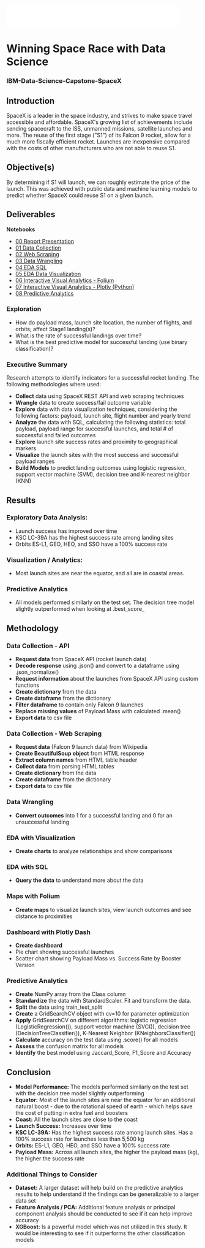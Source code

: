 ![](https://github.com/chatala1/IBM-Capstone/blob/master/spacex.png)
# Winning Space Race with Data Science
### IBM-Data-Science-Capstone-SpaceX

## Introduction
SpaceX is a leader in the space industry, and strives to make space travel accessible and affordable. SpaceX's growing list of achievements include sending spacecraft to the ISS, unmanned missions, satellite launches and more. The reuse of the first stage ("S1") of its Falcon 9 rocket, allow for a much more fiscally efficient rocket. Launches are inexpensive compared with the costs of other manufacturers who are not able to reuse S1.

## Objective(s)

By determining if S1 will launch, we can roughly estimate the price of the launch. This was achieved with public data and machine learning models to predict whether SpaceX could reuse S1 on a given launch.


## Deliverables

**Notebooks**
* [00 Report Presentation]()
* [01 Data Collection](https://github.com/chatala1/IBM-Capstone/blob/fe84a87136220ba1265ca73e744d2e304d99f964/01_spacex_data_collection_api.ipynb)
* [02 Web Scraping](https://github.com/chatala1/IBM-Capstone/blob/8ce1cd23972a079486e147ee8cc7c2ab914622e9/02_spacex_webscraping.ipynb)
* [03 Data Wrangling](https://github.com/chatala1/IBM-Capstone/blob/7d78b577d26a0e9e85fd2dd28fa916155a1f4d32/03_spacex_Data_wrangling.ipynb)
* [04 EDA SQL](https://github.com/chatala1/IBM-Capstone/blob/e5b6a5bec748e5463b5d136d2787ce85d8d0b682/04_spacex_eda_sql_coursera_sqllite.ipynb)
* [05 EDA Data Visualization]()
* [06 Interactive Visual Analytics - Folium]()
* [07 Interactive Visual Analytics - Plotly (Python)]()
* [08 Predictive Analytics]()


### Exploration
* How do payload mass, launch site location, the number of flights, and orbits; affect Stage1 landing(s)?
* What is the rate of successful landings over time?
* What is the best predictive model for successful landing (use binary classification)?

### Executive Summary
Research attempts to identify indicators for a successful rocket landing. The following methodologies where used:
* **Collect** data using SpaceX REST API and web scraping techniques
* **Wrangle** data to create success/fail outcome variable
* **Explore** data with data visualization techniques, considering the following factors: payload, launch site, flight number and yearly trend
* **Analyze** the data with SQL, calculating the following statistics: total payload, payload range for successful launches, and total # of successful and failed outcomes
* **Explore** launch site success rates and proximity to geographical markers
* **Visualize** the launch sites with the most success and successful payload ranges
* **Build Models** to predict landing outcomes using logistic regression, support vector machine (SVM), decision tree and K-nearest neighbor (KNN)


## Results

### Exploratory Data Analysis:
* Launch success has improved over time
* KSC LC-39A has the highest success rate among landing sites
* Orbits ES-L1, GEO, HEO, and SSO have a 100% success rate

### Visualization / Analytics:
* Most launch sites are near the equator, and all are in coastal areas.

### Predictive Analytics
* All models performed similarly on the test set. The decision tree model slightly outperformed when looking at .best_score_

## Methodology

### Data Collection - API
* **Request data** from SpaceX API (rocket launch data)
* **Decode response** using .json() and convert to a dataframe using .json_normalize()
* **Request information** about the launches from SpaceX API using custom functions
* **Create dictionary** from the data
* **Create dataframe** from the dictionary
* **Filter dataframe** to contain only Falcon 9 launches
* **Replace missing values** of Payload Mass with calculated .mean()
* **Export data** to csv file

### Data Collection - Web Scraping
* **Request data** (Falcon 9 launch data) from Wikipedia
* **Create BeautifulSoup object** from HTML response
* **Extract column names** from HTML table header
* **Collect data** from parsing HTML tables
* **Create dictionary** from the data
* **Create dataframe** from the dictionary
* **Export data** to csv file

### Data Wrangling
* **Convert outcomes** into 1 for a successful landing and 0 for an unsuccessful landing

### EDA with Visualization
* **Create charts** to analyze relationships and show comparisons

### EDA with SQL
* **Query the data** to understand more about the data

### Maps with Folium
* **Create maps** to visualize launch sites, view launch outcomes and see distance to proximities

### Dashboard with Plotly Dash
* **Create dashboard**
* Pie chart showing successful launches
* Scatter chart showing Payload Mass vs. Success Rate by Booster Version

### Predictive Analytics
* **Create** NumPy array from the Class column
* **Standardize** the data with StandardScaler. Fit and transform the data.
* **Split** the data using train_test_split
* **Create** a GridSearchCV object with cv=10 for parameter optimization
* **Apply** GridSearchCV on different algorithms: logistic regression (LogisticRegression()), support vector machine (SVC()), decision tree (DecisionTreeClassifier()), K-Nearest Neighbor (KNeighborsClassifier())
* **Calculate** accuracy on the test data using .score() for all models
* **Assess** the confusion matrix for all models
* **Identify** the best model using Jaccard_Score, F1_Score and Accuracy

## Conclusion
* **Model Performance:** The models performed similarly on the test set with the decision tree model slightly outperforming
* **Equator:** Most of the launch sites are near the equator for an additional natural boost - due to the rotational speed of earth - which helps save the cost of putting in extra fuel and boosters
* **Coast:** All the launch sites are close to the coast
* **Launch Success:** Increases over time
* **KSC LC-39A:** Has the highest success rate among launch sites. Has a 100% success rate for launches less than 5,500 kg 
* **Orbits:** ES-L1, GEO, HEO, and SSO have a 100% success rate
* **Payload Mass:** Across all launch sites, the higher the payload mass (kg), the higher the success rate

### Additional Things to Consider
* **Dataset:** A larger dataset will help build on the predictive analytics results to help understand if the findings can be generalizable to a larger data set
* **Feature Analysis / PCA:** Additional feature analysis or principal component analysis should be conducted to see if it can help improve accuracy
* **XGBoost:** Is a powerful model which was not utilized in this study. It would be interesting to see if it outperforms the other classification models
